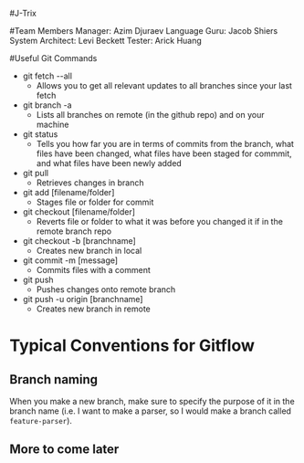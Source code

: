 #J-Trix

#Team Members
Manager: Azim Djuraev
Language Guru: Jacob Shiers
System Architect: Levi Beckett
Tester: Arick Huang

#Useful Git Commands
* git fetch --all
    * Allows you to get all relevant updates to all branches since your last fetch
* git branch -a
    * Lists all branches on remote (in the github repo) and on your machine
* git status
    * Tells you how far you are in terms of commits from the branch, what files have been changed, what files have been staged for commmit, and what files have been newly added
* git pull
    * Retrieves changes in branch
* git add [filename/folder]
    * Stages file or folder for commit
* git checkout [filename/folder]
    * Reverts file or folder to what it was before you changed it if in the remote branch repo
* git checkout -b [branchname]
    * Creates new branch in local
* git commit -m [message]
    * Commits files with a comment
* git push
    * Pushes changes onto remote branch
* git push -u origin [branchname]
    * Creates new branch in remote

# Typical Conventions for Gitflow
## Branch naming
When you make a new branch, make sure to specify the purpose of it in the branch name (i.e. I want to make a parser, so I would make a branch called `feature-parser`).

## More to come later